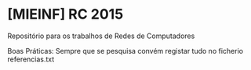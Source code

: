 # [MIEINF] RC 2015
Repositório para os trabalhos de Redes de Computadores

Boas Práticas:
	Sempre que se pesquisa convém registar tudo no ficherio referencias.txt